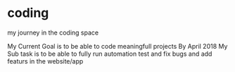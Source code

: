 # coding
my journey in the coding space 

My Current Goal is to be able to code meaningfull projects By April 2018
My Sub task is to be able to fully run automation test and fix bugs and add featurs in the website/app

